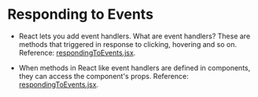 <h1>Responding to Events</h1>

- React lets you add event handlers. What are event handlers? These are methods that triggered in response to clicking, hovering and so on. Reference: [respondingToEvents.jsx](respondingToEvents.jsx).

- When methods in React like event handlers are defined in components, they can access the component's props. Reference: [respondingToEvents.jsx](respondingToEvents.jsx).

